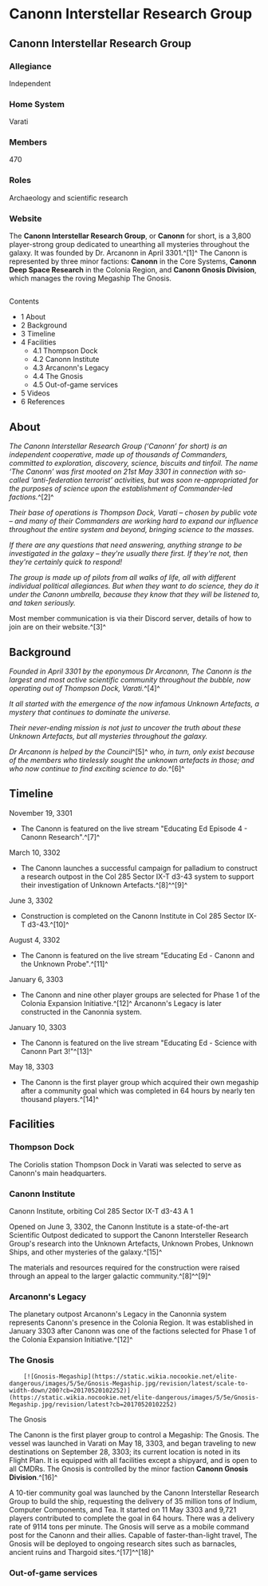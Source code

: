 # Canonn Interstellar Research Group
## Canonn Interstellar Research Group

		

### Allegiance

Independent

### Home System

Varati

### Members

470

### Roles

Archaeology and scientific research

### Website

The **Canonn Interstellar Research Group**, or **Canonn** for short, is a 3,800 player-strong group dedicated to unearthing all mysteries throughout the galaxy. It was founded by Dr. Arcanonn in April 3301.^[1]^ The Canonn is represented by three minor factions: **Canonn** in the Core Systems, **Canonn Deep Space Research** in the Colonia Region, and **Canonn Gnosis Division**, which manages the roving Megaship The Gnosis.

## 

Contents

- 1 About
- 2 Background
- 3 Timeline
- 4 Facilities
    - 4.1 Thompson Dock
    - 4.2 Canonn Institute
    - 4.3 Arcanonn's Legacy
    - 4.4 The Gnosis
    - 4.5 Out-of-game services
- 5 Videos
- 6 References

## About

*The Canonn Interstellar Research Group (‘Canonn’ for short) is an independent cooperative, made up of thousands of Commanders, committed to exploration, discovery, science, biscuits and tinfoil.  The name ‘The Canonn’ was first mooted on 21st May 3301 in connection with so-called ‘anti-federation terrorist’ activities, but was soon re-appropriated for the purposes of science upon the establishment of Commander-led factions.*^[2]^

*Their base of operations is Thompson Dock, Varati – chosen by public vote – and many of their Commanders are working hard to expand our influence throughout the entire system and beyond, bringing science to the masses.*

*If there are any questions that need answering, anything strange to be investigated in the galaxy – they're usually there first.  If they're not, then they're certainly quick to respond!*

*The group is made up of pilots from all walks of life, all with different individual political allegiances.  But when they want to do science, they do it under the Canonn umbrella, because they know that they will be listened to, and taken seriously.*

Most member communication is via their Discord server, details of how to join are on their website.^[3]^

## Background

*Founded in April 3301 by the eponymous Dr Arcanonn, The Canonn is the largest and most active scientific community throughout the bubble, now operating out of Thompson Dock, Varati.*^[4]^

*It all started with the emergence of the now infamous Unknown Artefacts, a mystery that continues to dominate the universe.*

*Their never-ending mission is not just to uncover the truth about these Unknown Artefacts, but all mysteries throughout the galaxy.*

*Dr Arcanonn is helped by the Council*^[5]^ *who, in turn, only exist because of the members who tirelessly sought the unknown artefacts in those; and who now continue to find exciting science to do.*^[6]^

## Timeline

November 19, 3301 

- The Canonn is featured on the live stream "Educating Ed Episode 4 - Canonn Research".^[7]^

March 10, 3302 

- The Canonn launches a successful campaign for palladium to construct a research outpost in the Col 285 Sector IX-T d3-43 system to support their investigation of Unknown Artefacts.^[8]^^[9]^

June 3, 3302 

- Construction is completed on the Canonn Institute in Col 285 Sector IX-T d3-43.^[10]^

August 4, 3302 

- The Canonn is featured on the live stream "Educating Ed - Canonn and the Unknown Probe".^[11]^

January 6, 3303 

- The Canonn and nine other player groups are selected for Phase 1 of the Colonia Expansion Initiative.^[12]^ Arcanonn's Legacy is later constructed in the Canonnia system.

January 10, 3303 

- The Canonn is featured on the live stream "Educating Ed - Science with Canonn Part 3!"^[13]^

May 18, 3303 

- The Canonn is the first player group which acquired their own megaship after a community goal which was completed in 64 hours by nearly ten thousand players.^[14]^

## Facilities

### Thompson Dock

The Coriolis station Thompson Dock in Varati was selected to serve as Canonn's main headquarters.

### Canonn Institute

 	 	 	 		 			 		 		 		 			
Canonn Institute, orbiting Col 285 Sector IX-T d3-43 A 1
 		 	 

Opened on June 3, 3302, the Canonn Institute is a state-of-the-art Scientific Outpost dedicated to support the Canonn Intersteller Research Group's research into the Unknown Artefacts, Unknown Probes, Unknown Ships, and other mysteries of the galaxy.^[15]^

The materials and resources required for the construction were raised through an appeal to the larger galactic community.^[8]^^[9]^

### Arcanonn's Legacy

The planetary outpost Arcanonn's Legacy in the Canonnia system represents Canonn's presence in the Colonia Region. It was established in January 3303 after Canonn was one of the factions selected for Phase 1 of the Colonia Expansion Initiative.^[12]^

### The Gnosis

 	 	[![Gnosis-Megaship](https://static.wikia.nocookie.net/elite-dangerous/images/5/5e/Gnosis-Megaship.jpg/revision/latest/scale-to-width-down/200?cb=20170520102252)](https://static.wikia.nocookie.net/elite-dangerous/images/5/5e/Gnosis-Megaship.jpg/revision/latest?cb=20170520102252) 	 		 			 		 		 		 			
The Gnosis
 		 	 

The Canonn is the first player group to control a Megaship: The Gnosis. The vessel was launched in Varati on May 18, 3303, and began traveling to new destinations on September 28, 3303; its current location is noted in its Flight Plan. It is equipped with all facilities except a shipyard, and is open to all CMDRs. The Gnosis is controlled by the minor faction **Canonn Gnosis Division**.^[16]^

A 10-tier community goal was launched by the Canonn Interstellar Research Group to build the ship, requesting the delivery of 35 million tons of Indium, Computer Components, and Tea. It started on 11 May 3303 and 9,721 players contributed to complete the goal in 64 hours. There was a delivery rate of 9114 tons per minute. The Gnosis will serve as a mobile command post for the Canonn and their allies. Capable of faster-than-light travel, The Gnosis will be deployed to ongoing research sites such as barnacles, ancient ruins and Thargoid sites.^[17]^^[18]^

### Out-of-game services